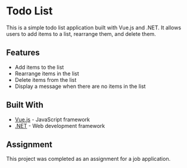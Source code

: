 # Todo List

This is a simple todo list application built with Vue.js and .NET. It allows users to add items to a list, rearrange them, and delete them.

## Features

- Add items to the list
- Rearrange items in the list
- Delete items from the list
- Display a message when there are no items in the list

## Built With

- [Vue.js](https://vuejs.org/) - JavaScript framework
- [.NET](https://dotnet.microsoft.com/) - Web development framework

## Assignment

This project was completed as an assignment for a job application.

